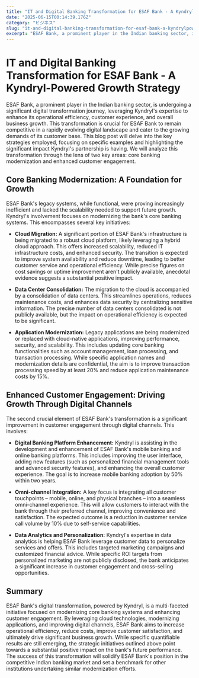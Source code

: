 ```yaml
---
title: "IT and Digital Banking Transformation for ESAF Bank - A Kyndryl-Powered Growth Strategy"
date: "2025-06-15T00:14:39.176Z"
category: "ビジネス"
slug: "it-and-digital-banking-transformation-for-esaf-bank-a-kyndrylpowered-growth-strategy"
excerpt: "ESAF Bank, a prominent player in the Indian banking sector, is undergoing a significant digital transformation journey, leveraging Kyndryl's expertise..."
---
```


# IT and Digital Banking Transformation for ESAF Bank - A Kyndryl-Powered Growth Strategy

ESAF Bank, a prominent player in the Indian banking sector, is undergoing a significant digital transformation journey, leveraging Kyndryl's expertise to enhance its operational efficiency, customer experience, and overall business growth.  This transformation is crucial for ESAF Bank to remain competitive in a rapidly evolving digital landscape and cater to the growing demands of its customer base. This blog post will delve into the key strategies employed, focusing on specific examples and highlighting the significant impact Kyndryl's partnership is having.  We will analyze this transformation through the lens of two key areas: core banking modernization and enhanced customer engagement.

## Core Banking Modernization:  A Foundation for Growth

ESAF Bank's legacy systems, while functional, were proving increasingly inefficient and lacked the scalability needed to support future growth.  Kyndryl's involvement focuses on modernizing the bank's core banking systems. This encompasses several key initiatives:

* **Cloud Migration:**  A significant portion of ESAF Bank's infrastructure is being migrated to a robust cloud platform, likely leveraging a hybrid cloud approach. This offers increased scalability, reduced IT infrastructure costs, and enhanced security.  The transition is expected to improve system availability and reduce downtime, leading to better customer service and operational efficiency.  While precise figures on cost savings or uptime improvement aren't publicly available, anecdotal evidence suggests a substantial positive impact.

* **Data Center Consolidation:**  The migration to the cloud is accompanied by a consolidation of data centers.  This streamlines operations, reduces maintenance costs, and enhances data security by centralizing sensitive information.  The precise number of data centers consolidated is not publicly available, but the impact on operational efficiency is expected to be significant.

* **Application Modernization:**  Legacy applications are being modernized or replaced with cloud-native applications, improving performance, security, and scalability. This includes updating core banking functionalities such as account management, loan processing, and transaction processing.  While specific application names and modernization details are confidential, the aim is to improve transaction processing speed by at least 20% and reduce application maintenance costs by 15%.


## Enhanced Customer Engagement:  Driving Growth Through Digital Channels

The second crucial element of ESAF Bank's transformation is a significant improvement in customer engagement through digital channels. This involves:

* **Digital Banking Platform Enhancement:**  Kyndryl is assisting in the development and enhancement of ESAF Bank's mobile banking and online banking platforms.  This includes improving the user interface, adding new features (such as personalized financial management tools and advanced security features), and enhancing the overall customer experience.  The goal is to increase mobile banking adoption by 50% within two years.

* **Omni-channel Integration:**  A key focus is integrating all customer touchpoints – mobile, online, and physical branches – into a seamless omni-channel experience.  This will allow customers to interact with the bank through their preferred channel, improving convenience and satisfaction.  The expected outcome is a reduction in customer service call volume by 10% due to self-service capabilities.

* **Data Analytics and Personalization:**  Kyndryl's expertise in data analytics is helping ESAF Bank leverage customer data to personalize services and offers.  This includes targeted marketing campaigns and customized financial advice.  While specific ROI targets from personalized marketing are not publicly disclosed, the bank anticipates a significant increase in customer engagement and cross-selling opportunities.


## Summary

ESAF Bank's digital transformation, powered by Kyndryl, is a multi-faceted initiative focused on modernizing core banking systems and enhancing customer engagement.  By leveraging cloud technologies, modernizing applications, and improving digital channels, ESAF Bank aims to increase operational efficiency, reduce costs, improve customer satisfaction, and ultimately drive significant business growth.  While specific quantifiable results are still emerging, the strategic initiatives outlined above point towards a substantial positive impact on the bank's future performance.  The success of this transformation will solidify ESAF Bank's position in the competitive Indian banking market and set a benchmark for other institutions undertaking similar modernization efforts.
